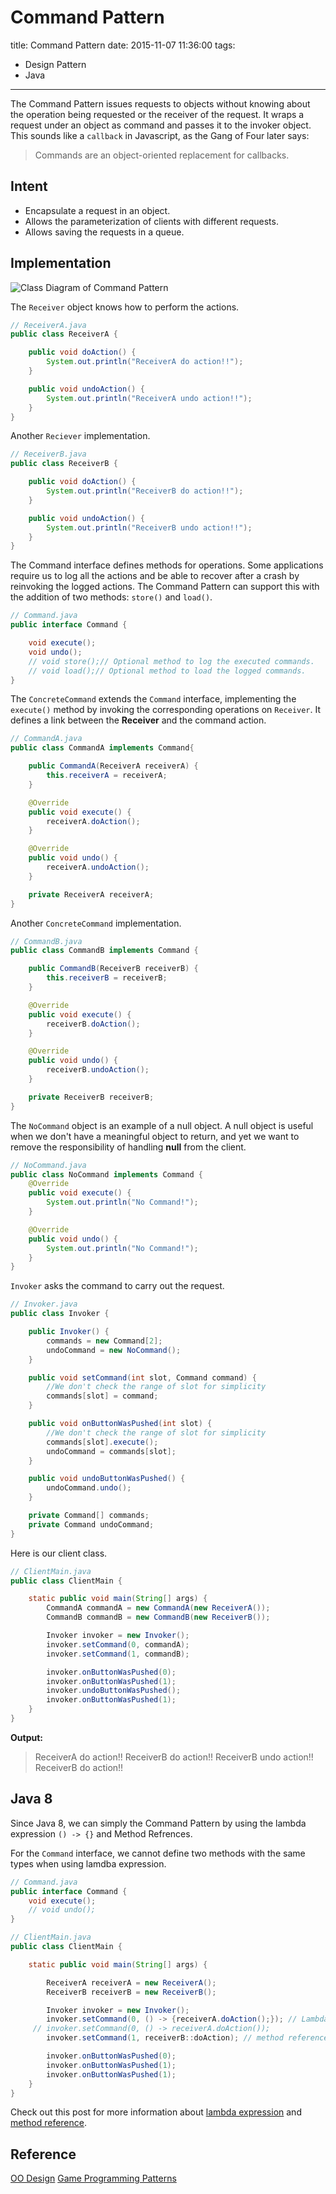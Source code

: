 # Command Pattern

title:  Command Pattern
date: 2015-11-07 11:36:00
tags:
- Design Pattern
- Java

---


The Command Pattern issues requests to objects without knowing about the operation being requested or the receiver of the request. It wraps a request under an object as command and passes it to the invoker object. This sounds like a `callback` in Javascript, as the Gang of Four later says:
> Commands are an object-oriented replacement for callbacks.

<!--more-->

## Intent
- Encapsulate a request in an object.
- Allows the parameterization of clients with different requests.
- Allows saving the requests in a queue.

## Implementation

![Class Diagram of Command Pattern](http://i.imgur.com/xEaYStJ.png)


The `Receiver` object knows how to perform the actions.
```java
// ReceiverA.java
public class ReceiverA {

    public void doAction() {
        System.out.println("ReceiverA do action!!");
    }

    public void undoAction() {
        System.out.println("ReceiverA undo action!!");
    }
}
```
Another `Reciever` implementation.
``` java
// ReceiverB.java
public class ReceiverB {

    public void doAction() {
        System.out.println("ReceiverB do action!!");
    }

    public void undoAction() {
        System.out.println("ReceiverB undo action!!");
    }
}
```
The Command interface defines methods for operations. Some applications require us to log all the actions and be able to recover after a crash by reinvoking the logged actions. The Command Pattern can support this with the addition of two methods: `store()` and `load()`.
```java
// Command.java
public interface Command {

    void execute();
    void undo();
    // void store();// Optional method to log the executed commands.
    // void load();// Optional method to load the logged commands.
}
```
The `ConcreteCommand` extends the `Command` interface, implementing the `execute()` method by invoking the corresponding operations on `Receiver`. It defines a link between the **Receiver** and the command action.
```java
// CommandA.java
public class CommandA implements Command{

    public CommandA(ReceiverA receiverA) {
        this.receiverA = receiverA;
    }

    @Override
    public void execute() {
        receiverA.doAction();
    }

    @Override
    public void undo() {
        receiverA.undoAction();
    }

    private ReceiverA receiverA;
}
```
Another `ConcreteCommand` implementation.
```java
// CommandB.java
public class CommandB implements Command {

    public CommandB(ReceiverB receiverB) {
        this.receiverB = receiverB;
    }

    @Override
    public void execute() {
        receiverB.doAction();
    }

    @Override
    public void undo() {
        receiverB.undoAction();
    }

    private ReceiverB receiverB;
}
```
The `NoCommand` object is an example of a null object. A null object is useful when we don't have a meaningful object to return, and yet we want to remove the responsibility of handling **null** from the client.
```java
// NoCommand.java
public class NoCommand implements Command {
    @Override
    public void execute() {
        System.out.println("No Command!");
    }

    @Override
    public void undo() {
        System.out.println("No Command!");
    }
}
```
`Invoker` asks the command to carry out the request.
```java
// Invoker.java
public class Invoker {

    public Invoker() {
        commands = new Command[2];
        undoCommand = new NoCommand();
    }

    public void setCommand(int slot, Command command) {
        //We don't check the range of slot for simplicity
        commands[slot] = command;
    }

    public void onButtonWasPushed(int slot) {
        //We don't check the range of slot for simplicity
        commands[slot].execute();
        undoCommand = commands[slot];
    }

    public void undoButtonWasPushed() {
        undoCommand.undo();
    }

    private Command[] commands;
    private Command undoCommand;
}
```
Here is our client class.
``` java
// ClientMain.java
public class ClientMain {

    static public void main(String[] args) {
        CommandA commandA = new CommandA(new ReceiverA());
        CommandB commandB = new CommandB(new ReceiverB());

        Invoker invoker = new Invoker();
        invoker.setCommand(0, commandA);
        invoker.setCommand(1, commandB);

        invoker.onButtonWasPushed(0);
        invoker.onButtonWasPushed(1);
        invoker.undoButtonWasPushed();
        invoker.onButtonWasPushed(1);
    }
}
```
**Output:**
> ReceiverA do action!!
ReceiverB do action!!
ReceiverB undo action!!
ReceiverB do action!!

## Java 8
Since Java 8, we can simply the Command Pattern by using the lambda expression `() -> {}` and Method Refrences.

For the `Command` interface,  we cannot define two methods with the same types when using lamdba expression.

```java
// Command.java
public interface Command {
    void execute();
    // void undo();
}
```
``` java
// ClientMain.java
public class ClientMain {

    static public void main(String[] args) {

        ReceiverA receiverA = new ReceiverA();
        ReceiverB receiverB = new ReceiverB();

        Invoker invoker = new Invoker();
        invoker.setCommand(0, () -> {receiverA.doAction();}); // Lambda
     // invoker.setCommand(0, () -> receiverA.doAction());
        invoker.setCommand(1, receiverB::doAction); // method reference

        invoker.onButtonWasPushed(0);
        invoker.onButtonWasPushed(1);
        invoker.onButtonWasPushed(1);
    }
}
```
Check out this post for more information about [lambda expression](http://tutorials.jenkov.com/java/lambda-expressions.html) and [method reference](https://blog.idrsolutions.com/2015/02/java-8-method-references-explained-5-minutes/).


## Reference
[OO Design](http://www.oodesign.com/command-pattern.html)
[Game Programming Patterns](http://gameprogrammingpatterns.com/command.html)
